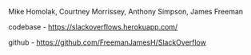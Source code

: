 Mike Homolak, Courtney Morrissey, Anthony Simpson, James Freeman

codebase - https://slackoverflows.herokuapp.com/

github - https://github.com/FreemanJamesH/SlackOverflow
